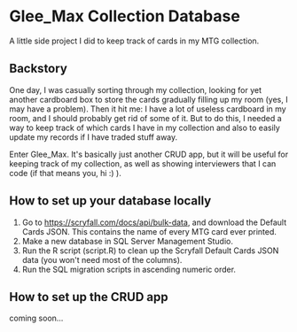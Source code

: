 # Glee_Max Collection Database
A little side project I did to keep track of cards in my MTG collection.

## Backstory
One day, I was casually sorting through my collection, looking for yet another cardboard box to store the cards gradually filling up my room (yes, I may have a problem). Then it hit me: I have a lot of useless cardboard in my room, and I should probably get rid of some of it. But to do this, I needed a way to keep track of which cards I have in my collection and also to easily update my records if I have traded stuff away.

Enter Glee_Max. It's basically just another CRUD app, but it will be useful for keeping track of my collection, as well as showing interviewers that I can code (if that means you, hi :) ).

## How to set up your database locally
1. Go to https://scryfall.com/docs/api/bulk-data, and download the Default Cards JSON. This contains the name of every MTG card ever printed.
2. Make a new database in SQL Server Management Studio.
3. Run the R script (script.R) to clean up the Scryfall Default Cards JSON data (you won't need most of the columns).
4. Run the SQL migration scripts in ascending numeric order.

## How to set up the CRUD app
coming soon...